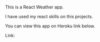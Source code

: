 This is a React Weather app.

I have used my react skills on this projects.

You can view this app on Heroku link below.

Link: 
